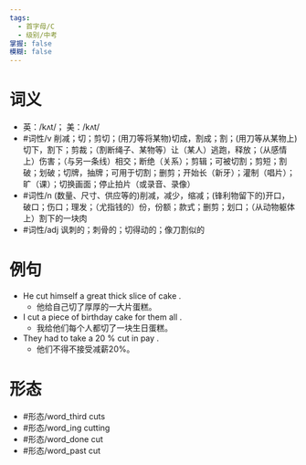 ```yaml
---
tags:
  - 首字母/C
  - 级别/中考
掌握: false
模糊: false
---
```

# 词义
- 英：/kʌt/； 美：/kʌt/
- #词性/v  削减；切；剪切；(用刀等将某物)切成，割成；割；(用刀等从某物上)切下，割下；剪裁；（割断绳子、某物等）让（某人）逃跑，释放；（从感情上）伤害；（与另一条线）相交；断绝（关系）；剪辑；可被切割；剪短；割破；划破；切牌，抽牌；可用于切割；删剪；开始长（新牙）；灌制（唱片）；旷（课）；切换画面；停止拍片（或录音、录像）
- #词性/n  (数量、尺寸、供应等的)削减，减少，缩减；(锋利物留下的)开口，破口；伤口；理发；（尤指钱的）份，份额；款式；删剪；划口；（从动物躯体上）割下的一块肉
- #词性/adj  讽刺的；刺骨的；切得动的；像刀割似的
# 例句
- He cut himself a great thick slice of cake .
	- 他给自己切了厚厚的一大片蛋糕。
- I cut a piece of birthday cake for them all .
	- 我给他们每个人都切了一块生日蛋糕。
- They had to take a 20 % cut in pay .
	- 他们不得不接受减薪20%。
# 形态
- #形态/word_third cuts
- #形态/word_ing cutting
- #形态/word_done cut
- #形态/word_past cut
